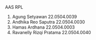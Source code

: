 AAS RPL

1.	Agung Setyawan 22.0504.0039
2.	Andhika Reo Saputra 22.0504.0030
3.	Hamas Ardhana 22.0504.0003
4.	Ravanelly Rizqi Pratama 22.0504.0040
